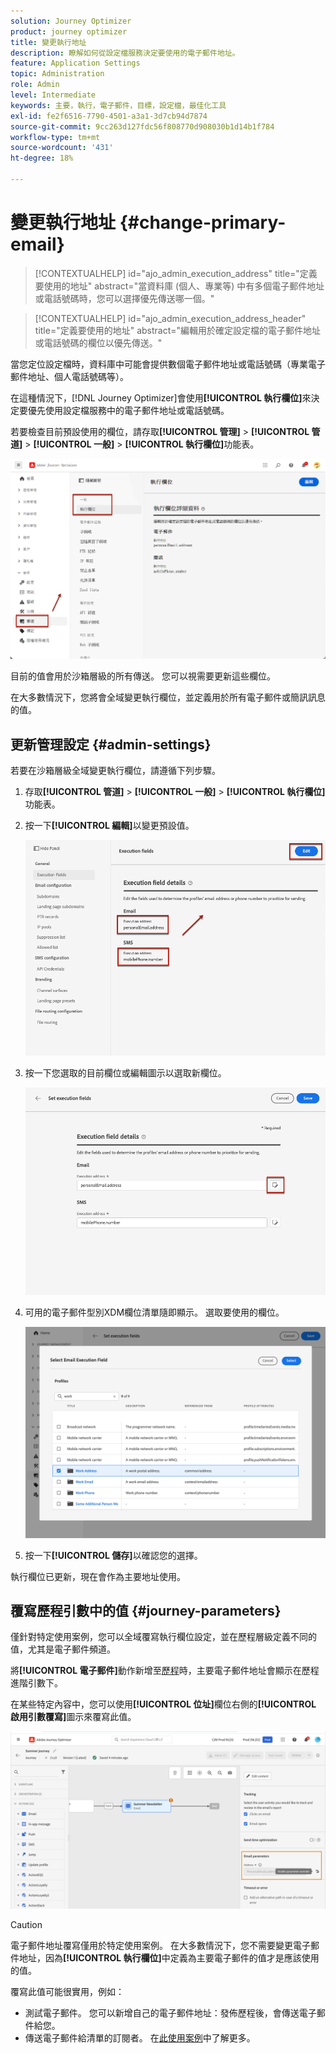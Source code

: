 ```yaml
---
solution: Journey Optimizer
product: journey optimizer
title: 變更執行地址
description: 瞭解如何從設定檔服務決定要使用的電子郵件地址。
feature: Application Settings
topic: Administration
role: Admin
level: Intermediate
keywords: 主要，執行，電子郵件，目標，設定檔，最佳化工具
exl-id: fe2f6516-7790-4501-a3a1-3d7cb94d7874
source-git-commit: 9cc263d127fdc56f808770d908030b1d14b1f784
workflow-type: tm+mt
source-wordcount: '431'
ht-degree: 18%

---
```


# 變更執行地址 {#change-primary-email}

>[!CONTEXTUALHELP]
>id="ajo_admin_execution_address"
>title="定義要使用的地址"
>abstract="當資料庫 (個人、專業等) 中有多個電子郵件地址或電話號碼時，您可以選擇優先傳送哪一個。"

>[!CONTEXTUALHELP]
>id="ajo_admin_execution_address_header"
>title="定義要使用的地址"
>abstract="編輯用於確定設定檔的電子郵件地址或電話號碼的欄位以優先傳送。"

當您定位設定檔時，資料庫中可能會提供數個電子郵件地址或電話號碼（專業電子郵件地址、個人電話號碼等）。

在這種情況下，[!DNL Journey Optimizer]會使用&#x200B;**[!UICONTROL 執行欄位]**&#x200B;來決定要優先使用設定檔服務中的電子郵件地址或電話號碼。

若要檢查目前預設使用的欄位，請存取&#x200B;**[!UICONTROL 管理]** > **[!UICONTROL 管道]** > **[!UICONTROL 一般]** > **[!UICONTROL 執行欄位]**&#x200B;功能表。

![](assets/primary-address-execution-fields.png)

目前的值會用於沙箱層級的所有傳送。 您可以視需要更新這些欄位。

在大多數情況下，您將會全域變更執行欄位，並定義用於所有電子郵件或簡訊訊息的值。<!--[Learn how](#admin-settings)-->

<!--In some specific use cases only, you can override the value set globally and define a different value at the journey level. [Learn more](#journey-parameters)-->

## 更新管理設定 {#admin-settings}

若要在沙箱層級全域變更執行欄位，請遵循下列步驟。

1. 存取&#x200B;**[!UICONTROL 管道]** > **[!UICONTROL 一般]** > **[!UICONTROL 執行欄位]**&#x200B;功能表。

1. 按一下&#x200B;**[!UICONTROL 編輯]**&#x200B;以變更預設值。

   ![](assets/primary-address.png)

1. 按一下您選取的目前欄位或編輯圖示以選取新欄位。

   ![](assets/primary-address-edit.png)

1. 可用的電子郵件型別XDM欄位清單隨即顯示。 選取要使用的欄位。

   ![](assets/primary-address-select-field.png)

1. 按一下&#x200B;**[!UICONTROL 儲存]**&#x200B;以確認您的選擇。

執行欄位已更新，現在會作為主要地址使用。

<!--1. You can also select an additional field to use as secondary email address. This allows you to determine which field to use if the primary field is empty for a profile. -->

## 覆寫歷程引數中的值 {#journey-parameters}

僅針對特定使用案例，您可以全域覆寫執行欄位設定，並在歷程層級定義不同的值，尤其是電子郵件頻道。

將&#x200B;**[!UICONTROL 電子郵件]**&#x200B;動作新增至[歷程](../email/create-email.md#create-email-journey-campaign)時，主要電子郵件地址會顯示在歷程進階引數下。

在某些特定內容中，您可以使用&#x200B;**[!UICONTROL 位址]**&#x200B;欄位右側的&#x200B;**[!UICONTROL 啟用引數覆寫]**&#x200B;圖示來覆寫此值。

![](assets/journey-enable-parameter-override.png)

>[!CAUTION]
>
>電子郵件地址覆寫僅用於特定使用案例。 在大多數情況下，您不需要變更電子郵件地址，因為&#x200B;**[!UICONTROL 執行欄位]**&#x200B;中定義為主要電子郵件的值才是應該使用的值。

覆寫此值可能很實用，例如：

* 測試電子郵件。 您可以新增自己的電子郵件地址：發佈歷程後，會傳送電子郵件給您。
* 傳送電子郵件給清單的訂閱者。 在[此使用案例](../building-journeys/message-to-subscribers-uc.md)中了解更多。
